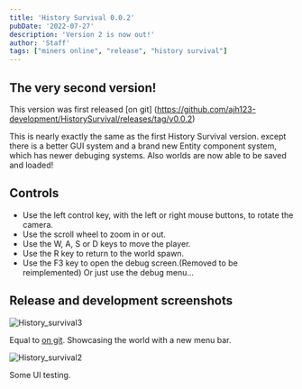 ```yaml
---
title: 'History Survival 0.0.2'
pubDate: '2022-07-27'
description: 'Version 2 is now out!'
author: 'Staff'
tags: ["miners online", "release", "history survival"]
---
```


## The very second version!

This version was first released [on git] (https://github.com/ajh123-development/HistorySurvival/releases/tag/v0.0.2)

This is nearly exactly the same as the first History Survival version. except there is a better GUI system and a brand new Entity component system, which has newer debuging systems. Also worlds are now able to be saved and loaded!

## Controls
* Use the left control key, with the left or right mouse buttons, to rotate the camera.
* Use the scroll wheel to zoom in or out.
* Use the W, A, S or D keys to move the player.
* Use the R key to return to the world spawn.
* Use the F3 key to open the debug screen.(Removed to be reimplemented) Or just use the debug menu...

## Release and development screenshots
![History_survival3](https://user-images.githubusercontent.com/41990982/224503965-4d13f1a7-0efd-4d60-9d04-9e4fcd2483a1.PNG)

Equal to [on git](https://github.com/ajh123-development/HistorySurvival/releases/tag/v0.0.2). Showcasing the world with a new menu bar.</img>


![History_survival2](https://user-images.githubusercontent.com/41990982/224503992-7c84421f-2012-472e-8fd0-7dae7568ab98.png)

Some UI testing.
